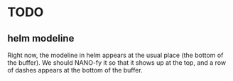 # TODO

## helm modeline

Right now, the modeline in helm appears at the usual place (the bottom of the
buffer). We should NANO-fy it so that it shows up at the top, and a row of dashes
appears at the bottom of the buffer.
